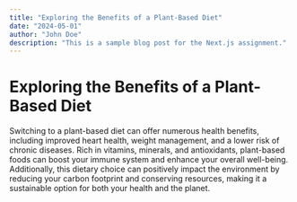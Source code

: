 ```yaml
---
title: "Exploring the Benefits of a Plant-Based Diet"
date: "2024-05-01"
author: "John Doe"
description: "This is a sample blog post for the Next.js assignment."
---
```


# Exploring the Benefits of a Plant-Based Diet

Switching to a plant-based diet can offer numerous health benefits, including improved heart health, weight management, and a lower risk of chronic diseases. Rich in vitamins, minerals, and antioxidants, plant-based foods can boost your immune system and enhance your overall well-being. Additionally, this dietary choice can positively impact the environment by reducing your carbon footprint and conserving resources, making it a sustainable option for both your health and the planet.
